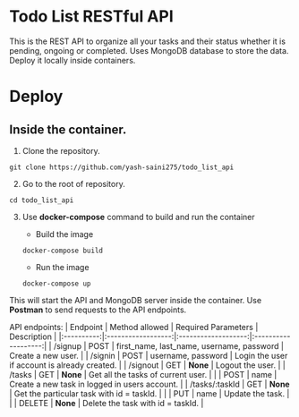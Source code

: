 # Todo List RESTful API
This is the REST API to organize all your tasks and their status whether it is pending, ongoing or completed. Uses MongoDB database to store the data. Deploy it locally inside containers.

# Deploy
## Inside the container.

1. Clone the repository.
```
git clone https://github.com/yash-saini275/todo_list_api
```

2. Go to the root of repository.
```
cd todo_list_api
```

3. Use **docker-compose** command to build and run the container
    * Build the image
    ```
    docker-compose build
    ```

    * Run the image
    ```
    docker-compose up
    ```

This will start the API and MongoDB server inside the container. Use **Postman** to send requests to the API endpoints.

API endpoints:
| Endpoint   | Method allowed     | Required Parameters | Description         |
|:----------:|:------------------:|:-------------------:|:-------------------:|
| /signup    | POST               | first_name, last_name, username, password | Create a new user. |
| /signin    | POST               | username, password  | Login the user if account is already created. |
| /signout   | GET                | **None**            | Logout the user. |
| /tasks     | GET                | **None**            | Get all the tasks of current user. |
|            | POST               | name                | Create a new task in logged in users account. |
| /tasks/:taskId | GET            | **None**            | Get the particular task with id = taskId. |
|            | PUT                | name                | Update the task. |
|            | DELETE             | **None**            | Delete the task with id = taskId. |



